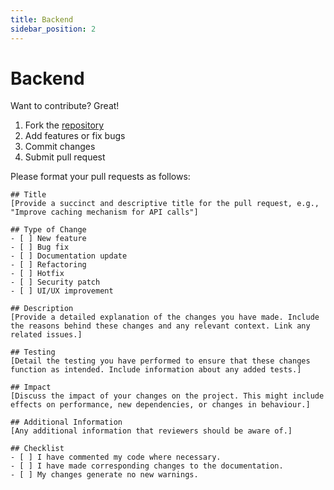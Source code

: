 ```yaml
---
title: Backend
sidebar_position: 2
---
```


# Backend

Want to contribute? Great!

1. Fork the [repository](https://github.com/Kosmik247/Concertly-Backend)
2. Add features or fix bugs
3. Commit changes
4. Submit pull request

Please format your pull requests as follows:
```
## Title
[Provide a succinct and descriptive title for the pull request, e.g., "Improve caching mechanism for API calls"]

## Type of Change
- [ ] New feature
- [ ] Bug fix
- [ ] Documentation update
- [ ] Refactoring
- [ ] Hotfix
- [ ] Security patch
- [ ] UI/UX improvement

## Description
[Provide a detailed explanation of the changes you have made. Include the reasons behind these changes and any relevant context. Link any related issues.]

## Testing
[Detail the testing you have performed to ensure that these changes function as intended. Include information about any added tests.]

## Impact
[Discuss the impact of your changes on the project. This might include effects on performance, new dependencies, or changes in behaviour.]

## Additional Information
[Any additional information that reviewers should be aware of.]

## Checklist
- [ ] I have commented my code where necessary.
- [ ] I have made corresponding changes to the documentation.
- [ ] My changes generate no new warnings.
```